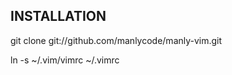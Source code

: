 INSTALLATION
------------
git clone git://github.com/manlycode/manly-vim.git

ln -s ~/.vim/vimrc ~/.vimrc
